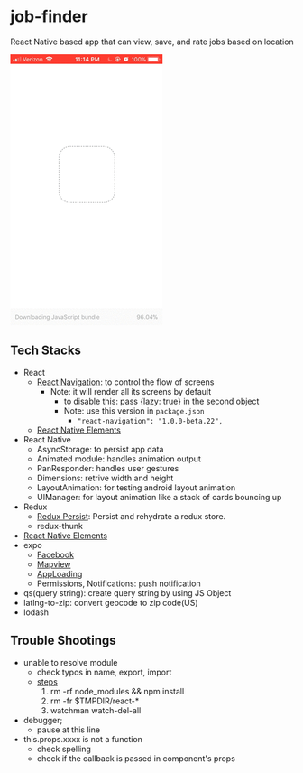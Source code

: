 # job-finder
React Native based app that can view, save, and rate jobs based on location

![Alt Text](https://raw.githubusercontent.com/ywCN/job-finder/master/downsized-large.gif)

## Tech Stacks
- React
    - [React Navigation](https://reactnavigation.org/): to control the flow of screens
        - Note: it will render all its screens by default
            - to disable this: pass {lazy: true} in the second object
            - Note: use this version in `package.json`
                - `"react-navigation": "1.0.0-beta.22",`
    - [React Native Elements](https://github.com/react-native-training/react-native-elements)
- React Native
    - AsyncStorage: to persist app data
    - Animated module: handles animation output
    - PanResponder: handles user gestures
    - Dimensions: retrive width and height
    - LayoutAnimation: for testing android layout animation
    - UIManager: for layout animation like a stack of cards bouncing up
- Redux
    - [Redux Persist](https://github.com/rt2zz/redux-persist): Persist and rehydrate a redux store.
    - redux-thunk
- [React Native Elements](https://github.com/react-native-training/react-native-elements)
- expo
    - [Facebook](https://docs.expo.io/versions/latest/sdk/facebook.html)
    - [Mapview](https://docs.expo.io/versions/latest/sdk/map-view.html)
    - [AppLoading](https://docs.expo.io/versions/latest/sdk/app-loading.html)
    - Permissions, Notifications: push notification
- qs(query string): create query string by using JS Object
- latlng-to-zip: convert geocode to zip code(US)
- lodash

## Trouble Shootings
- unable to resolve module
    - check typos in name, export, import
    - [steps](https://github.com/facebook/react-native/issues/4968)
        1. rm -rf node_modules && npm install
        2. rm -fr $TMPDIR/react-*
        3. watchman watch-del-all
- debugger;
    - pause at this line
- this.props.xxxx is not a function
    - check spelling
    - check if the callback is passed in component's props
